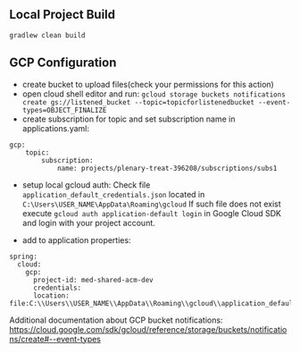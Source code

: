 
## Local Project Build
```gradlew clean build```

## GCP Configuration
* create bucket to upload files(check your permissions for this action)
* open cloud shell editor and run: 
 ```gcloud storage buckets notifications create gs://listened_bucket --topic=topicforlistenedbucket --event-types=OBJECT_FINALIZE ```
* create subscription for topic and set subscription name in applications.yaml:
``` 
gcp:
    topic:
        subscription:
            name: projects/plenary-treat-396208/subscriptions/subs1 
```
                
* setup local gcloud auth:
  Check file `application_default_credentials.json` located in `C:\Users\USER_NAME\AppData\Roaming\gcloud`
  If such file does not exist execute `gcloud auth application-default login` in Google Cloud SDK and login with your project account.

* add to application properties:
```
spring:
  cloud:
    gcp:
      project-id: med-shared-acm-dev
      credentials:
      location: file:C:\\Users\\USER_NAME\\AppData\\Roaming\\gcloud\\application_default_credentials.json
```

Additional documentation about GCP bucket notifications: https://cloud.google.com/sdk/gcloud/reference/storage/buckets/notifications/create#--event-types
